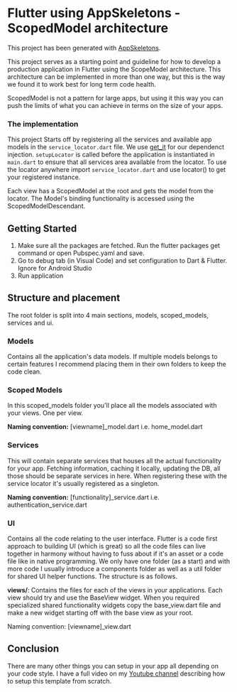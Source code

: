 # Flutter using AppSkeletons - ScopedModel architecture

This project has been generated with [AppSkeletons](https://www.appskeletons.com).

This project serves as a starting point and guideline for how to develop a production application in Flutter using the ScopeModel architecture. This architecture can be implemented in more than one way, but this is the way we found it to work best for long term code health.

ScopedModel is not a pattern for large apps, but using it this way you can push the limits of what you can achieve in terms on the size of your apps.

### The implementation

This project Starts off by registering all the services and available app models in the `service_locator.dart` file. We use [get_it](https://pub.dartlang.org/packages/get_it) for our dependenct injection. `setupLocator` is called before the application is instantiated in `main.dart` to ensure that all services area available from the locator. To use the locator anywhere import `service_locator.dart` and use locator<Type>() to get your registered instance.

Each view has a ScopedModel at the root and gets the model from the locator. The Model's binding functionality is accessed using the ScopedModelDescendant. 

## Getting Started

1. Make sure all the packages are fetched. Run the flutter packages get command or open Pubspec.yaml and save.
2. Go to debug tab (in Visual Code) and set configuration to Dart & Flutter. Ignore for Android Studio
3. Run application

## Structure and placement

The root folder is split into 4 main sections, models, scoped_models, services and ui.

### Models

Contains all the application's data models. If multiple models belongs to certain features I recommend placing them in their own folders to keep the code clean.

### Scoped Models

In this scoped_models folder you'll place all the models associated with your views. One per view.

**Naming convention:** [viewname]_model.dart i.e. home_model.dart

### Services

This will contain separate services that houses all the actual functionality for your app. Fetching information, caching it locally, updating the DB, all those should be separate services in here. When registering these with the service locator it's usually registered as a singleton. 

**Naming convention:** [functionality]_service.dart i.e. authentication_service.dart

### UI

Contains all the code relating to the user interface. Flutter is a code first approach to building UI (which is great) so all the code files can live together in harmony without having to fuss about if it's an asset or a code file like in native programming. We only have one folder (as a start) and with more code I usually introduce a components folder as well as a util folder for shared UI helper functions. The structure is as follows.

**views/**: Contains the files for each of the views in your applications. Each view should try and use the BaseView widget. When you required specialized shared functionality widgets copy the base_view.dart file and make a new widget starting off with the base view as your root.

Naming convention: [viewname]_view.dart

## Conclusion

There are many other things you can setup in your app all depending on your code style. I have a full video on my [Youtube channel](https://www.youtube.com/channel/UC2d0BYlqQCdF9lJfydl_02Q) describing how to setup this template from scratch.